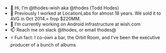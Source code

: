 - 👋 Hi, I’m @thodes-wish aka @thodes (Todd Hodes)
- 🔭 Previously I worked at LocationLabs for almost 18 years. We sold it to AVG in Oct 2014.= frop $220MM.
- 🌱 I’m currently working on Android infrastructure at wish.com
- 📫 Reach me on slack @thodes, or email thodes@
- ⚡ Fun fact: I co-own a bar, the Orbit Room, and I've been the executive producer of a bunch of albums 

<!---
thodes-wish/thodes-wish is a ✨ special ✨ repository because its `README.md` (this file) appears on your GitHub profile.
You can click the Preview link to take a look at your changes.
--->
